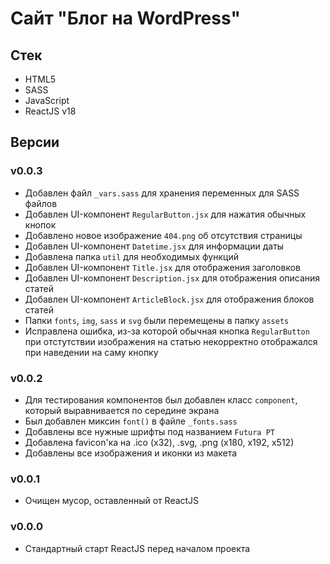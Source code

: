 # Сайт "Блог на WordPress"

## Стек
- HTML5
- SASS
- JavaScript
- ReactJS v18

## Версии
### v0.0.3
- Добавлен файл `_vars.sass` для хранения переменных для SASS файлов
- Добавлен UI-компонент `RegularButton.jsx` для нажатия обычных кнопок
- Добавлено новое изображение `404.png` об отсутствия страницы
- Добавлен UI-компонент `Datetime.jsx` для информации даты
- Добавлена папка `util` для необходимых функций
- Добавлен UI-компонент `Title.jsx` для отображения заголовков
- Добавлен UI-компонент `Description.jsx` для отображения описания статей
- Добавлен UI-компонент `ArticleBlock.jsx` для отображения блоков статей
- Папки `fonts`, `img`, `sass` и `svg` были перемещены в папку `assets`
- Исправлена ошибка, из-за которой обычная кнопка `RegularButton` при отстутствии изображения на статью некорректно отображался при наведении на саму кнопку

### v0.0.2
- Для тестирования компонентов был добавлен класс `component`, который выравнивается по середине экрана
- Был добавлен миксин `font()` в файле `_fonts.sass`
- Добавлены все нужные шрифты под названием `Futura PT`
- Добавлена favicon'ка на .ico (x32), .svg, .png (x180, x192, x512)
- Добавлены все изображения и иконки из макета

### v0.0.1
- Очищен мусор, оставленный от ReactJS

### v0.0.0
- Стандартный старт ReactJS перед началом проекта
